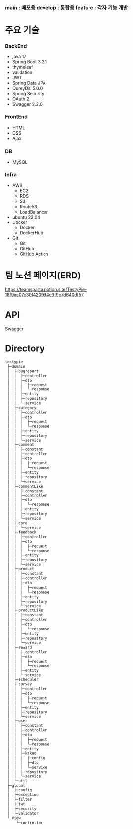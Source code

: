 ### main : 배포용 develop : 통합용 feature : 각자 기능 개발

# 주요 기술

### BackEnd
* java 17
* Spring Boot 3.2.1
* thymeleaf
* validation
* JWT
* Spring Data JPA
* QureyDsl 5.0.0
* Spring Security
* OAuth 2
* Swagger 2.2.0

### FrontEnd
* HTML
* CSS
* Ajax

### DB
* MySQL

### Infra
* AWS
  * EC2 
  * RDS
  * S3
  * Route53
  * LoadBalancer
* ubuntu 22.04
* Docker
  * Docker
  * DockerHub
* Git
  * Git
  * GitHub
  * GitHub Action

# 팀 노션 페이지(ERD)
https://teamsparta.notion.site/TestyPie-18f9ac07c30f420994e9f9c7d640df57

# API
Swagger


# Directory
```bash
testypie
 ├─domain
 │  ├─bugreport
 │  │  ├─controller
 │  │  ├─dto
 │  │  │  ├─request
 │  │  │  └─response
 │  │  ├─entity
 │  │  ├─repository
 │  │  └─service
 │  ├─category
 │  │  ├─controller
 │  │  ├─dto
 │  │  │  ├─request
 │  │  │  └─response
 │  │  ├─entity
 │  │  ├─repository
 │  │  └─service
 │  ├─comment
 │  │  ├─constant
 │  │  ├─controller
 │  │  ├─dto
 │  │  │  ├─request
 │  │  │  └─response
 │  │  ├─entity
 │  │  ├─repository
 │  │  └─service
 │  ├─commentLike
 │  │  ├─constant
 │  │  ├─controller
 │  │  ├─dto
 │  │  │  └─response
 │  │  ├─entity
 │  │  ├─repository
 │  │  └─service
 │  ├─core
 │  │  └─service
 │  ├─feedback
 │  │  ├─controller
 │  │  ├─dto
 │  │  │  ├─request
 │  │  │  └─response
 │  │  ├─entity
 │  │  ├─repository
 │  │  └─service
 │  ├─product
 │  │  ├─constant
 │  │  ├─controller
 │  │  ├─dto
 │  │  │  ├─request
 │  │  │  └─response
 │  │  ├─entity
 │  │  ├─repository
 │  │  └─service
 │  ├─productLike
 │  │  ├─constant
 │  │  ├─controller
 │  │  ├─dto
 │  │  │  └─response
 │  │  ├─entity
 │  │  ├─repository
 │  │  └─service
 │  ├─reward
 │  │  ├─controller
 │  │  ├─dto
 │  │  │  ├─request
 │  │  │  └─response
 │  │  ├─entity
 │  │  └─service
 │  ├─scheduler
 │  ├─survey
 │  │  ├─controller
 │  │  ├─dto
 │  │  │  ├─request
 │  │  │  └─response
 │  │  ├─entity
 │  │  ├─repository
 │  │  └─service
 │  ├─user
 │  │  ├─constant
 │  │  ├─controller
 │  │  ├─dto
 │  │  │  ├─request
 │  │  │  └─response
 │  │  ├─entity
 │  │  ├─kakao
 │  │  │  ├─config
 │  │  │  ├─dto
 │  │  │  └─service
 │  │  ├─repository
 │  │  └─service
 │  └─util
 ├─global
 │  ├─config
 │  ├─exception
 │  ├─filter
 │  ├─jwt
 │  ├─security
 │  └─validator
 └─View
     └─controller
```
